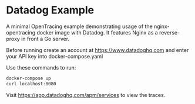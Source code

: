 # Datadog Example

A minimal OpenTracing example demonstrating usage of the nginx-opentracing
docker image with Datadog. It features Nginx as a reverse-proxy in front a Go
server.

Before running create an account at <https://www.datadoghq.com> and enter your
API key into docker-compose.yaml

Use these commands to run:

```bash
docker-compose up
curl localhost:8080
```

Visit <https://app.datadoghq.com/apm/services> to view the traces.
